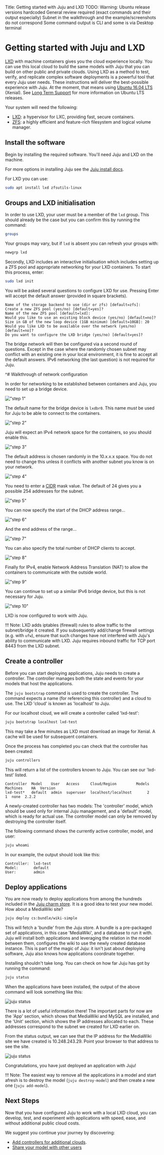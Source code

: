 Title: Getting started with Juju and LXD
TODO:  Warning: Ubuntu release versions hardcoded
       General review required (exact commands and their output especially)
       Subnet in the walkthrough and the example/screenshots do not correspond
       Some command output is CLI and some is via Desktop terminal

# Getting started with Juju and LXD

[LXD][lxd-upstream] with machine containers gives you the cloud experience
locally. You can use this local cloud to build the same models with Juju that
you can build on other public and private clouds. Using LXD as a method to
test, verify, and replicate complex software deployments is a powerful tool
that every Juju user needs. These instructions will deliver the best-possible
experience with Juju. At the moment, that means using
[Ubuntu 16.04 LTS][Xenial-download] (Xenial). See
[Long Term Support][long-term-support] for more information on Ubuntu LTS
releases.

Your system will need the following:

- [LXD][lxd-upstream]: a hypervisor for LXC, providing fast, secure containers.
- [ZFS][ZFS-wiki]: a highly efficient and feature-rich filesystem and logical
  volume manager.


## Install the software

Begin by installing the required software. You'll need Juju and LXD on the
machine.

For more options in installing Juju see the [Juju install docs][install].

For LXD you can use:

```bash
sudo apt install lxd zfsutils-linux
```

## Groups and LXD initialisation

In order to use LXD, your user must be a member of the `lxd` group.  This
should already be the case but you can confirm this by running the command:

```bash
groups
```

Your groups may vary, but if `lxd` is absent you can refresh your groups with:

```bash
newgrp lxd
```

Secondly, LXD includes an interactive initialisation which includes setting up
a ZFS pool and appropriate networking for your LXD containers. To start this
process, enter:

```bash
sudo lxd init
```

You will be asked several questions to configure LXD for use. Pressing Enter
will accept the default answer (provided in square brackets).

```no-highlight
Name of the storage backend to use (dir or zfs) [default=zfs]:
Create a new ZFS pool (yes/no) [default=yes]?
Name of the new ZFS pool [default=lxd]:
Would you like to use an existing block device (yes/no) [default=no]?
Size in GB of the new loop device (1GB minimum) [default=10GB]: 20
Would you like LXD to be available over the network (yes/no) [default=no]?
Do you want to configure the LXD bridge (yes/no) [default=yes]?
```

The bridge network will then be configured via a second round of questions.
Except in the case where the randomly chosen subnet may conflict with an
existing one in your local environment, it is fine to accept all the default
answers. IPv6 networking (the last question) is not required for Juju.

^# Walkthrough of network configuration

   In order for networking to be established between containers and Juju, you
   need to set up a bridge device.

   !["step 1"](./media/juju-lxd-config001.png)

   The default name for the bridge device is `lxdbr0`. This name _must_ be used
   for Juju to be able to connect to the containers.

   !["step 2"](./media/juju-lxd-config002.png)

   Juju will expect an IPv4 network space for the containers, so you should
   enable this.

   !["step 3"](./media/juju-lxd-config003.png)

   The default address is chosen randomly in the 10.x.x.x space. You do not
   need to change this unless it conflicts with another subnet you know is on
   your network.

   !["step 4"](./media/juju-lxd-config004.png)

   You need to enter a [CIDR](https://tools.ietf.org/html/rfc4632) mask value.
   The default of 24 gives you a possible 254 addresses for the subnet.

   !["step 5"](./media/juju-lxd-config005.png)

   You can now specify the start of the DHCP address range...

   !["step 6"](./media/juju-lxd-config006.png)

   And the end address of the range...

   !["step 7"](./media/juju-lxd-config007.png)

   You can also specify the total number of DHCP clients to accept.

   !["step 8"](./media/juju-lxd-config008.png)

   Finally for IPv4, enable Network Address Translation (NAT) to allow the
   containers to communicate with the outside world.

   !["step 9"](./media/juju-lxd-config009.png)

   You can continue to set up a similar IPv6 bridge device, but this is not
   necessary for Juju.

   !["step 10"](./media/juju-lxd-config010.png)

LXD is now configured to work with Juju.

!!! Note:
    LXD adds iptables (firewall) rules to allow traffic to the
    subnet/bridge it created. If you subsequently add/change firewall settings
    (e.g. with `ufw`), ensure that such changes have not interfered with Juju's
    ability to communicate with LXD. Juju requires inbound traffic for TCP port
    8443 from the LXD subnet.

## Create a controller

Before you can start deploying applications, Juju needs to create a
controller. The controller manages both the state and events for your models
that host the applications.

The `juju bootstrap` command is used to create the controller. The command
expects a name (for referencing this controller) and a cloud to use. The LXD
'cloud' is known as 'localhost' to Juju.

For our localhost cloud, we will create a controller called 'lxd-test':

```bash
juju bootstrap localhost lxd-test
```

This may take a few minutes as LXD must download an image for Xenial. A cache
will be used for subsequent containers.

Once the process has completed you can check that the controller has been
created:

```bash
juju controllers
```

This will return a list of the controllers known to Juju. You can see our
'lxd-test' listed.

```no-highlight
Controller  Model    User   Access     Cloud/Region         Models Machines    HA  Version
lxd-test*   default  admin  superuser  localhost/localhost       2        1  none  2.2.2
```

A newly-created controller has two models: The 'controller' model, which should
be used only for internal Juju management, and a 'default' model, which is
ready for actual use. The controller model can only be removed by destroying
the controller itself.

The following command shows the currently active controller, model, and user:

```bash
juju whoami
```

In our example, the output should look like this:

```no-highlight
Controller:  lxd-test
Model:       default
User:        admin
```

## Deploy applications

You are now ready to deploy applications from among the hundreds included in
the [Juju charm store][charm store]. It is a good idea to test your new model.
How about a MediaWiki site?

```bash
juju deploy cs:bundle/wiki-simple
```

This will fetch a 'bundle' from the Juju store. A bundle is a pre-packaged set
of applications, in this case 'MediaWiki', and a database to run it
with. Juju will install both applications and leveraging the relation in the
model between them, configures the wiki to use the newly created database
instance. This is part of the magic of Juju: it isn't just about deploying
software, Juju also knows how applications coordinate together.

Installing shouldn't take long. You can check on how far Juju has got by
running the command:

```bash
juju status
```

When the applications have been installed, the output of the above command will
look something like this:

![juju status](./media/tut-lxd-wiki-simple-status.png)

There is a lot of useful information there! The important parts for now are
the 'App' section, which shows that MediaWiki and MySQL are installed, and the
'Unit' section, which shows the IP addresses allocated to each. These addresses
correspond to the subnet we created for LXD earlier on.

From the status output, we can see that the IP address for the MediaWiki
site we have created is 10.248.243.29. Point your browser to that address
to see the site.

![juju status](./media/tut-lxd-wiki-simple-browser.png)

Congratulations, you have just deployed an application with Juju!

!!! Note:
    The easiest way to remove all the applications in a model and start afresh
    is to destroy the model (`juju destroy-model`) and then create a new one
    (`juju add-model`).


## Next Steps

Now that you have configured Juju to work with a local LXD cloud, you can
develop, test, and experiment with applications with speed, ease, and without
additional public cloud costs.

We suggest you continue your journey by discovering:

 - [Add controllers for additional clouds][tut-cloud].
 - [Share your model with other users][share]

[LXD-upstream]: https://linuxcontainers.org/lxd/ "LXD upstream"
[Xenial-download]: http://www.ubuntu.com/download/ "Xenial download"
[ZFS-wiki]: https://wiki.ubuntu.com/ZFS "ZFS Ubuntu wiki"
[charm store]: https://jujucharms.com "Juju Charm Store"
[charms]: ./charms.html
[clouds]: ./clouds.html  "Configuring Juju Clouds"
[concepts]: ./juju-concepts.html "Juju concepts"
[install]: ./reference-install.html
[keygen]: ./getting-started-keygen-win.html "How to generate an SSH key with Windows"
[long-term-support]: https://wiki.ubuntu.com/LTS "Long Term Support"
[share]: ./tut-users.html
[tut-cloud]: ./tut-google.html
